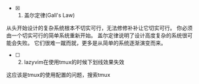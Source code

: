 - [x] 1. 盖尔定律(Gall's Law)

从头开始设计的复杂系统根本不切实可行，无法修修补补让它切实可行。 你必须由一个切实可行的简单系统重新开始。 盖尔定律说明了设计高度复杂的系统很可能会失败。 它们很难一蹴而就，更多是从简单的系统逐渐演变而来。

- [ ] 2. lazyvim在使用tmux的时候下划线效果失效

这应该是tmux的使用配置的问题，搜索tmux
